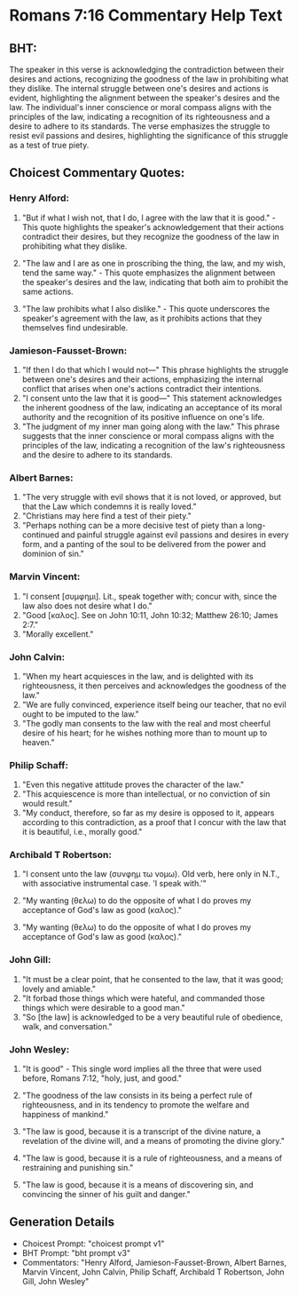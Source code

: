 # Romans 7:16 Commentary Help Text

## BHT:
The speaker in this verse is acknowledging the contradiction between their desires and actions, recognizing the goodness of the law in prohibiting what they dislike. The internal struggle between one's desires and actions is evident, highlighting the alignment between the speaker's desires and the law. The individual's inner conscience or moral compass aligns with the principles of the law, indicating a recognition of its righteousness and a desire to adhere to its standards. The verse emphasizes the struggle to resist evil passions and desires, highlighting the significance of this struggle as a test of true piety.

## Choicest Commentary Quotes:
### Henry Alford:
1. "But if what I wish not, that I do, I agree with the law that it is good." - This quote highlights the speaker's acknowledgement that their actions contradict their desires, but they recognize the goodness of the law in prohibiting what they dislike.

2. "The law and I are as one in proscribing the thing, the law, and my wish, tend the same way." - This quote emphasizes the alignment between the speaker's desires and the law, indicating that both aim to prohibit the same actions.

3. "The law prohibits what I also dislike." - This quote underscores the speaker's agreement with the law, as it prohibits actions that they themselves find undesirable.

### Jamieson-Fausset-Brown:
1. "If then I do that which I would not—" This phrase highlights the struggle between one's desires and their actions, emphasizing the internal conflict that arises when one's actions contradict their intentions.
2. "I consent unto the law that it is good—" This statement acknowledges the inherent goodness of the law, indicating an acceptance of its moral authority and the recognition of its positive influence on one's life.
3. "The judgment of my inner man going along with the law." This phrase suggests that the inner conscience or moral compass aligns with the principles of the law, indicating a recognition of the law's righteousness and the desire to adhere to its standards.

### Albert Barnes:
1. "The very struggle with evil shows that it is not loved, or approved, but that the Law which condemns it is really loved."
2. "Christians may here find a test of their piety."
3. "Perhaps nothing can be a more decisive test of piety than a long-continued and painful struggle against evil passions and desires in every form, and a panting of the soul to be delivered from the power and dominion of sin."

### Marvin Vincent:
1. "I consent [συμφημι]. Lit., speak together with; concur with, since the law also does not desire what I do."
2. "Good [καλος]. See on John 10:11, John 10:32; Matthew 26:10; James 2:7."
3. "Morally excellent."

### John Calvin:
1. "When my heart acquiesces in the law, and is delighted with its righteousness, it then perceives and acknowledges the goodness of the law."
2. "We are fully convinced, experience itself being our teacher, that no evil ought to be imputed to the law."
3. "The godly man consents to the law with the real and most cheerful desire of his heart; for he wishes nothing more than to mount up to heaven."

### Philip Schaff:
1. "Even this negative attitude proves the character of the law."
2. "This acquiescence is more than intellectual, or no conviction of sin would result."
3. "My conduct, therefore, so far as my desire is opposed to it, appears according to this contradiction, as a proof that I concur with the law that it is beautiful, i.e., morally good."

### Archibald T Robertson:
1. "I consent unto the law (συνφημ τω νομω). Old verb, here only in N.T., with associative instrumental case. 'I speak with.'"

2. "My wanting (θελω) to do the opposite of what I do proves my acceptance of God's law as good (καλος)."

3. "My wanting (θελω) to do the opposite of what I do proves my acceptance of God's law as good (καλος)."

### John Gill:
1. "It must be a clear point, that he consented to the law, that it was good; lovely and amiable."
2. "It forbad those things which were hateful, and commanded those things which were desirable to a good man."
3. "So [the law] is acknowledged to be a very beautiful rule of obedience, walk, and conversation."

### John Wesley:
1. "It is good" - This single word implies all the three that were used before, Romans 7:12, "holy, just, and good."

2. "The goodness of the law consists in its being a perfect rule of righteousness, and in its tendency to promote the welfare and happiness of mankind."

3. "The law is good, because it is a transcript of the divine nature, a revelation of the divine will, and a means of promoting the divine glory."

4. "The law is good, because it is a rule of righteousness, and a means of restraining and punishing sin."

5. "The law is good, because it is a means of discovering sin, and convincing the sinner of his guilt and danger."


## Generation Details
- Choicest Prompt: "choicest prompt v1"
- BHT Prompt: "bht prompt v3"
- Commentators: "Henry Alford, Jamieson-Fausset-Brown, Albert Barnes, Marvin Vincent, John Calvin, Philip Schaff, Archibald T Robertson, John Gill, John Wesley"

